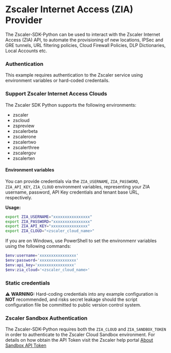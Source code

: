 # Zscaler Internet Access (ZIA) Provider

The Zscaler-SDK-Python can be used to interact with the Zscaler Internet Access (ZIA) API, to automate the provisioning of new locations, IPSec and GRE tunnels, URL filtering policies, Cloud Firewall Policies, DLP Dictionaries, Local Accounts etc.

### Authentication

This example requires authentication to the Zscaler service using environment variables or hard-coded credentails.

### Support Zscaler Internet Access Clouds
The Zscaler SDK Python supports the following environments:

* zscaler
* zscloud
* zspreview
* zscalerbeta
* zscalerone
* zscalertwo
* zscalerthree
* zscalergov
* zscalerten

#### Environment variables
You can provide credentials via the ``ZIA_USERNAME``, ``ZIA_PASSWORD``, ``ZIA_API_KEY``, ``ZIA_CLOUD`` environment variables, representing your ZIA username, password, API Key credentials and tenant base URL, respectively.

**Usage:**

```sh
export ZIA_USERNAME="xxxxxxxxxxxxxxxx"
export ZIA_PASSWORD="xxxxxxxxxxxxxxxx"
export ZIA_API_KEY="xxxxxxxxxxxxxxxx"
export ZIA_CLOUD="<zscaler_cloud_name>"
```

If you are on Windows, use PowerShell to set the environmenr variables using the following commands:

```powershell
$env:username='xxxxxxxxxxxxxxxx'
$env:password='xxxxxxxxxxxxxxxx'
$env:api_key='xxxxxxxxxxxxxxxx'
$env:zia_cloud='<zscaler_cloud_name>'
```

### Static credentials
⚠️ **WARNING:** Hard-coding credentials into any example configuration is **NOT** recommended, and risks secret leakage should the script configuration file be committed to public version control system.

### Zscaler Sandbox Authentication

The Zscaler-SDK-Python requires both the `ZIA_CLOUD` and `ZIA_SANDBOX_TOKEN` in order to authenticate to the Zscaler Cloud Sandbox environment. For details on how obtain the API Token visit the Zscaler help portal [About Sandbox API Token](https://help.zscaler.com/zia/about-sandbox-api-token)